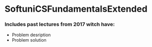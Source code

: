 # SoftuniCSFundamentalsExtended
### Includes past lectures from 2017 witch have:
 * Problem desription
 * Problem solution
